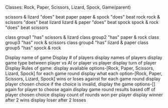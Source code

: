 Classes: Rock, Paper, Scissors, Lizard, Spock, Game(parent)

scissors & lizard "does" beat paper
paper & spock "does" beat rock
rock & scissors "does" beat lizard
lizard & paper "does" beat spock
spock & rock "does" beat scissors

class group1 "has" scissors & lizard
class group2 "has" paper & rock
class group3 "has" rock & scissors
class group4 "has" lizard & paper
class group5 "has" spock & rock 



Display name of game 
Display # of players
    display names of players
    display game type between player vs AI or player vs player
    display turn of player
Display Rules of game:
    display available options-[Rock, Paper, Scissors, Lizard, Spock] for each game round 
    display what each option-[Rock, Paper, Scissors, Lizard, Spock] wins or loses against for each game round 
    display player chosen choice
        if the choice is invalid, display the game options-[] again for player to choose again
    display game round results based off of player chosen choice
        display count of rounds won per player
    display winner after 2 wins
    display loser after 2 losses
